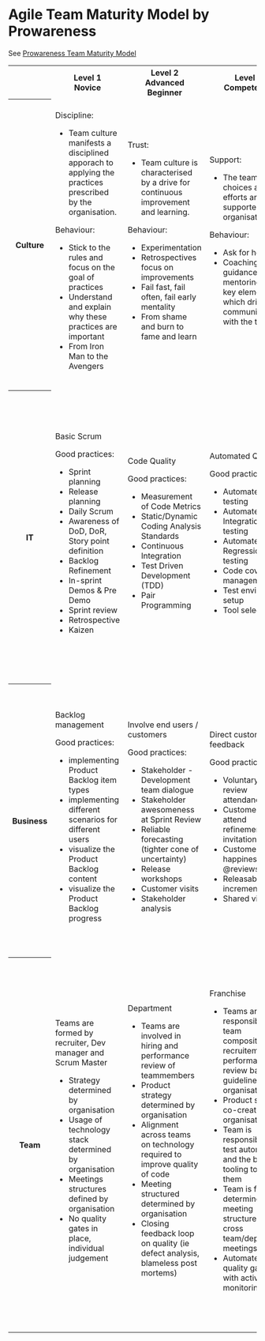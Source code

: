 # Agile Team Maturity Model by Prowareness

See [Prowareness Team Maturity Model](http://agilityladder.nl/files/2015/06/Prowareness-Team-Maturity-Model_presentation.pdf)

<table>

<tr>
<th></th>
<th>Level 1<br>Novice</th>
<th>Level 2<br>Advanced Beginner</th>
<th>Level 3<br>Competence</th>
<th>Level 4<br>Proficient</th>
<th>Level 5<br>Expert</th>
</tr>

<tr>

<th>Culture</th>

<td>
Discipline:
<ul>
<li>Team culture manifests a disciplined apporach to applying the practices prescribed by the organisation.
</ul>
<p>
Behaviour:
<ul>
<li>Stick to the rules and focus on the goal of practices
<li>Understand and explain why these practices are important
<li>From Iron Man to the Avengers
</ul>
</td>

<td>
Trust:
<ul>
<li>Team culture is characterised by a drive for continuous improvement and learning.
</ul>
<p>
Behaviour:
<ul>
<li>Experimentation
<li>Retrospectives focus on improvements
<li>Fail fast, fail often, fail early mentality
<li>From shame and burn to fame and learn
</ul>
</td>

<td>
Support:
<ul>
<li>The team choices and efforts are supported by the organisation.
</ul>
<p>
Behaviour:
<ul>
<li>Ask for help
<li>Coaching, guidance and mentoring are key elements which drives the communication with the team
</ul>
</td>

<td>
Stretch:
<ul>
<li>Using the (organizational) vision the team culture can stretch the boundaries to maximize the outcome of both the product and the team.
</ul>
</td>

<td>
Expert:
<ul>
<li>Trust over contract
<li>Support over control
<li>Discipline over compliance
<li>Stretch over constraint
</ul>
<p>
Culture:
<ul>
<li>Everybody deeply cares about all stakeholders
<li>Everybody takes intelligent risks
<li>Everybody values changes as opportunities
<li>Everybody focusses on outcome
</ul>
</td>

</tr>

<tr>

<th>IT</th>

<td>
Basic Scrum
<p>
Good practices:
<ul>
<li>Sprint planning
<li>Release planning
<li>Daily Scrum
<li>Awareness of DoD, DoR, Story point definition
<li>Backlog Refinement
<li>In-sprint Demos & Pre Demo
<li>Sprint review
<li>Retrospective
<li>Kaizen
</ul>
</td>

<td>
Code Quality
<p>
Good practices:
<ul>
<li>Measurement of Code Metrics
<li>Static/Dynamic Coding Analysis Standards
<li>Continuous Integration
<li>Test Driven Development (TDD)
<li>Pair Programming
</ul>
</td>

<td>
Automated QA
<p>
Good practices:
<ul>
<li>Automated Unit testing
<li>Automated Integration testing
<li>Automated Regression testing
<li>Code coverage management
<li>Test environment setup
<li>Tool selection
</ul>
</td>

<td>
Scaling
<p>
Good practices:
<ul>
<li>Architecture documentation
<li>Measuring Architecture debt
<li>DTAP - Development, Testing, Acceptance and Production
<li>Unified technology stack
<li>Have a scaling model
<li>Scrum of Scrums
</ul>
</td>

<td>
Continous Delivery
<p>
Good practices:
<ul>
<li>Automated Deployment
<li>Environment definitions (infrastructure as code)
<li>Infrastructure provisioning and maintenance
<li>Roll back mechanism
<li>Roll forward mechanism
<li>Mainline development
<li>Feature toggling
<li>Orchestration Manager Solution
<li>Pipeline checks and metrics
</ul>
</td>

</tr>

<tr>

<th>Business</th>

<td>
Backlog management
<p>
Good practices:
<ul>
<li>implementing Product Backlog item types
<li>implementing different scenarios for different users
<li>visualize the Product Backlog content
<li>visualize the Product Backlog progress
</ul>
</td>

<td>
Involve end users / customers
<p>
Good practices:
<ul>
<li>Stakeholder - Development team dialogue
<li>Stakeholder awesomeness at Sprint Review
<li>Reliable forecasting (tighter cone of uncertainty)
<li>Release workshops
<li>Customer visits
<li>Stakeholder analysis 
</ul>
</td>

<td>
Direct customer feedback 
<p>
Good practices:
<ul>
<li>Voluntary sprint review attendance
<li>Customers attend refinements (on invitation)
<li>Customer happiness @reviews
<li>Releasable increment
<li>Shared vision
</ul>
</td>

<td>
End-to-end value
<p>
Good practices:
<ul>
<li>End2End Product Owner
<li>Combined refinement
<li>Integrated product review
<li>Team members act as end-users
<li>End2End planning
<li>Scaled Agile Framework
</ul>
</td>

<td>
Value steering
<p>
Good practices:
<ul>
<li>Identify Value, Goals & KPI’s Hypothesis
<li>Identify hypothesis
<li>Value Estimations on Product Backlog Items
<li>Minimal Viable Product
<li>Measure Value
<li>Short Build, Release & Measure & Refine loop
<li>A/B Split testing
<li>Visualize Validated Value
</ul>
</td>

</tr>

<tr>
<th>Team</th>

<td>
Teams are formed by recruiter, Dev manager and Scrum Master
<ul>
<li>Strategy determined by organisation
<li>Usage of technology stack determined by organisation
<li>Meetings structures defined by organisation
<li>No quality gates in place, individual judgement
</ul>
</td>

<td>
Department
<ul>
<li>Teams are involved in hiring and performance review of teammembers
<li>Product strategy determined by organisation 
<li>Alignment across teams on technology required to improve quality of code
<li>Meeting structured determined by organisation
<li>Closing feedback loop on quality (ie defect analysis, blameless post mortems)
</ul>
</td>

<td>
Franchise
<ul>
<li>Teams are responsible for team composition, recruitement and performance review based on guidelines set by organisation
<li>Product strategy co-created with organisation
<li>Team is responsible for test automation and the best tooling to help them
<li>Team is free to determine own meeting structure except cross team/department meetings
<li>Automated quality gates with active monitoring
</ul>
</td>

<td>
Self-supporting cel
<ul>
<li>Teams are operating as a self supporting business unit with end-to-end responsiblity
<li>Teams create their own Product strategy in line with the vision of the organisation
<li>Teams have a clear vision on the technology stack best suited for delivering end-to-end value
<li>Teams are free to determine own meeting structure throughout the value chain
<li>Automated quality gates, active monitoring, A/B testing and decision making
</ul>
</td>

<td>
Lean startup
<ul>
<li>Teams are operating as a company
<li>Teams create their own Product vision and Product strategy accordingly
<li>Teams have a clear vision on the technology stack best suited for delivering end-to-end value
<li>Teams are free to determine the meeting structure 
<li>Automated quality gates, active monitoring, A/B testing, release often, direct customer feedback and decision making
</ul>
</td>

</tr>

</table>

